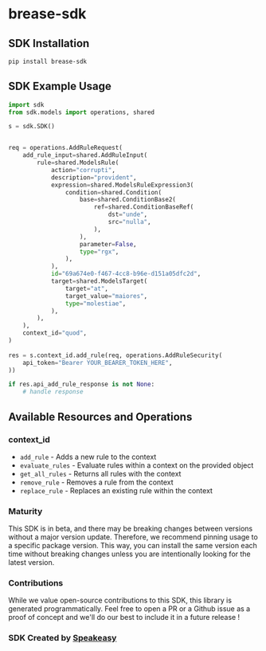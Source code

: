 # brease-sdk

<!-- Start SDK Installation -->
## SDK Installation

```bash
pip install brease-sdk
```
<!-- End SDK Installation -->

## SDK Example Usage
<!-- Start SDK Example Usage -->
```python
import sdk
from sdk.models import operations, shared

s = sdk.SDK()


req = operations.AddRuleRequest(
    add_rule_input=shared.AddRuleInput(
        rule=shared.ModelsRule(
            action="corrupti",
            description="provident",
            expression=shared.ModelsRuleExpression3(
                condition=shared.Condition(
                    base=shared.ConditionBase2(
                        ref=shared.ConditionBaseRef(
                            dst="unde",
                            src="nulla",
                        ),
                    ),
                    parameter=False,
                    type="rgx",
                ),
            ),
            id="69a674e0-f467-4cc8-b96e-d151a05dfc2d",
            target=shared.ModelsTarget(
                target="at",
                target_value="maiores",
                type="molestiae",
            ),
        ),
    ),
    context_id="quod",
)
    
res = s.context_id.add_rule(req, operations.AddRuleSecurity(
    api_token="Bearer YOUR_BEARER_TOKEN_HERE",
))

if res.api_add_rule_response is not None:
    # handle response
```
<!-- End SDK Example Usage -->

<!-- Start SDK Available Operations -->
## Available Resources and Operations


### context_id

* `add_rule` - Adds a new rule to the context
* `evaluate_rules` - Evaluate rules within a context on the provided object
* `get_all_rules` - Returns all rules with the context
* `remove_rule` - Removes a rule from the context
* `replace_rule` - Replaces an existing rule within the context
<!-- End SDK Available Operations -->

### Maturity

This SDK is in beta, and there may be breaking changes between versions without a major version update. Therefore, we recommend pinning usage
to a specific package version. This way, you can install the same version each time without breaking changes unless you are intentionally
looking for the latest version.

### Contributions

While we value open-source contributions to this SDK, this library is generated programmatically.
Feel free to open a PR or a Github issue as a proof of concept and we'll do our best to include it in a future release !

### SDK Created by [Speakeasy](https://docs.speakeasyapi.dev/docs/using-speakeasy/client-sdks)
